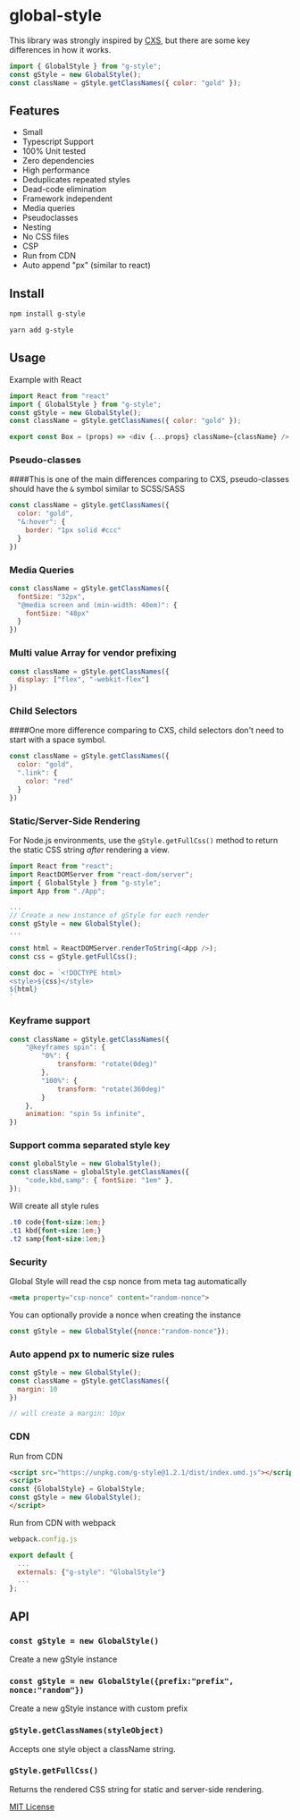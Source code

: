 # global-style

This library was strongly inspired by [CXS](https://github.com/cxs-css/cxs), but there are some key differences in how it works.

```js
import { GlobalStyle } from "g-style";
const gStyle = new GlobalStyle();
const className = gStyle.getClassNames({ color: "gold" });
```

## Features

- Small
- Typescript Support
- 100% Unit tested
- Zero dependencies
- High performance
- Deduplicates repeated styles
- Dead-code elimination
- Framework independent
- Media queries
- Pseudoclasses
- Nesting
- No CSS files
- CSP
- Run from CDN
- Auto append "px" (similar to react)


## Install

```sh
npm install g-style
```
```sh
yarn add g-style
```

## Usage

Example with React

```js
import React from "react"
import { GlobalStyle } from "g-style";
const gStyle = new GlobalStyle();
const className = gStyle.getClassNames({ color: "gold" });

export const Box = (props) => <div {...props} className={className} />

```

### Pseudo-classes

####This is one of the main differences comparing to CXS, pseudo-classes should have the `&` symbol similar to SCSS/SASS

```js
const className = gStyle.getClassNames({
  color: "gold",
  "&:hover": {
    border: "1px solid #ccc"
  }
})
```

### Media Queries
```js
const className = gStyle.getClassNames({
  fontSize: "32px",
  "@media screen and (min-width: 40em)": {
    fontSize: "48px"
  }
})
```

### Multi value Array for vendor prefixing
```js
const className = gStyle.getClassNames({
  display: ["flex", "-webkit-flex"]
})
```

### Child Selectors

####One more difference comparing to CXS, child selectors don't need to start with a space symbol.

```js
const className = gStyle.getClassNames({
  color: "gold",
  ".link": {
    color: "red"
  }
})
```

### Static/Server-Side Rendering

For Node.js environments, use the `gStyle.getFullCss()` method to return the static CSS string *after* rendering a view.

```js
import React from "react";
import ReactDOMServer from "react-dom/server";
import { GlobalStyle } from "g-style";
import App from "./App";

...
// Create a new instance of gStyle for each render
const gStyle = new GlobalStyle();
...

const html = ReactDOMServer.renderToString(<App />);
const css = gStyle.getFullCss();

const doc = `<!DOCTYPE html>
<style>${css}</style>
${html}
`
```


### Keyframe support

```js
const className = gStyle.getClassNames({
    "@keyframes spin": {
        "0%": {
            transform: "rotate(0deg)"
        },
        "100%": {
            transform: "rotate(360deg)"
        }
    },
    animation: "spin 5s infinite",
})
```

### Support comma separated style key

```js
const globalStyle = new GlobalStyle();
const className = globalStyle.getClassNames({
    "code,kbd,samp": { fontSize: "1em" },
});
```
Will create all style rules
```css
.t0 code{font-size:1em;}
.t1 kbd{font-size:1em;}
.t2 samp{font-size:1em;}
```


### Security

Global Style will read the csp nonce from meta tag automatically

```html
<meta property="csp-nonce" content="random-nonce">
```

You can optionally provide a nonce when creating the instance

```js
const gStyle = new GlobalStyle({nonce:"random-nonce"});
```

### Auto append px to numeric size rules
```js
const gStyle = new GlobalStyle();
const className = gStyle.getClassNames({
  margin: 10
})

// will create a margin: 10px

```


### CDN

Run from CDN

```html
<script src="https://unpkg.com/g-style@1.2.1/dist/index.umd.js"></script>
<script>
const {GlobalStyle} = GlobalStyle;
const gStyle = new GlobalStyle();
</script>
```

Run from CDN with webpack

```js
webpack.config.js

export default {
  ...
  externals: {"g-style": "GlobalStyle"}
  ...
};

```


## API

### `const gStyle = new GlobalStyle()`

Create a new gStyle instance

### `const gStyle = new GlobalStyle({prefix:"prefix", nonce:"random"})`

Create a new gStyle instance with custom prefix

### `gStyle.getClassNames(styleObject)`

Accepts one style object a className string.

### `gStyle.getFullCss()`

Returns the rendered CSS string for static and server-side rendering.

[MIT License](LICENSE.md)

